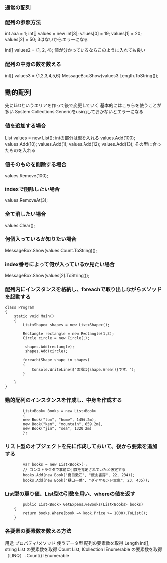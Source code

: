 ### 通常の配列
### 配列の参照方法
int aaa = 1;
int[] values = new int[3];
values[0] = 19;
values[1] = 20;
values[2] = 50;
3はないからエラーになる

int[] values2 = {1, 2, 4};
値が分かっているならこのように入れても良い

### 配列の中身の数を数える
int[] values3 = {1,2,3,4,5,6}
MessageBox.Show(values3.Length.ToString());

## 動的配列
先にListというエリアを作って後で変更していく
基本的にはこちらを使うことが多い
System.Collections.Genericをusingしておかないとエラーになる
### 値を追加する場合
List<int> values = new List<int>();
intの部分は型を入れる
values.Add(100);
values.Add(10);
values.Add(1);
values.Add(12);
values.Add(13);
その型に合ったものを入れる

### 値そのものを削除する場合
values.Remove(100);
### indexで削除したい場合
values.RemoveAt(3);
### 全て消したい場合
values.Clear();
### 何個入っているか知りたい場合
MessageBox.Show(values.Count.ToString)();
### index番号によって何が入っているか見たい場合
MessageBox.Show(values[2].ToString());

### 配列内にインスタンスを格納し、foreachで取り出しながらメソッドを起動する

    class Program
    {
        static void Main()
        {
            List<Shape> shapes = new List<Shape>();

            Rectangle rectangle = new Rectangle(1,3);
            Circle circle = new Circle(1);

             shapes.Add(rectangle);
             shapes.Add(circle);

            foreach(Shape shape in shapes)
            {
                Console.WriteLine($"面積は{shape.Area()}です。");
            }

        }
    }

### 動的配列のインスタンスを作成し、中身を作成する
            List<Book> Books = new List<Book>
            {
            new Book("tom", "home", 1456.2m),
            new Book("ken", "mountain", 659.2m),
            new Book("jin", "sea", 1320.2m)
            };

### リスト型のオブジェクトを先に作成しておいて、後から要素を追加する
            var books = new List<Book>();
            // コンストラクタで事前に引数を指定されていたと仮定する
            books.Add(new Book("夏目漱石", "飯山書房", 22, 234));
            books.Add(new Book("樋口一葉", "ダイヤモンド文庫", 23, 435));

### List型の戻り値、List型の引数を用い、whereの値を返す
            public List<Book> GetExpensiveBooks(List<Books> books)    
        {
            return books.Where(book => book.Price >= 1000).ToList();
        }

### 各要素の要素数を数える方法
用途	                               プロパティ/メソッド	 使うデータ型
配列の要素数を取得	                    Length	            int[], string
List<T> の要素数を取得	                Count	            List<T>, ICollection<T>
IEnumerable<T> の要素数を取得（LINQ）	.Count()	        IEnumerable<T>